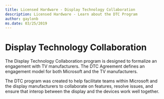 ```yaml
---
title: Licensed Hardware - Display Technology Collaboration
description: Licensed Hardware - Learn about the DTC Program
author: gaylonb
ms.date: 03/25/2019
---
```


# Display Technology Collaboration

The Display Technology Collaboration program is designed to formalize an engagement with TV manufacturers. The DTC Agreement defines an engagement model for both Microsoft and the TV manufacturers. 

The DTC program was created to help facilitate teams within Microsoft and the display manufacturers to collaborate on features, resolve issues, and ensure that interop between the display and the devices work well together.

